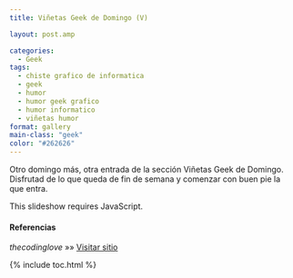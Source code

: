 ```yaml
---
title: Viñetas Geek de Domingo (V)

layout: post.amp

categories:
  - Geek
tags:
  - chiste grafico de informatica
  - geek
  - humor
  - humor geek grafico
  - humor informatico
  - viñetas humor
format: gallery
main-class: "geek"
color: "#262626"
---
```

Otro domingo más, otra entrada de la sección Viñetas Geek de Domingo. Disfrutad de lo que queda de fin de semana y comenzar con buen pie la que entra.

<p class="jetpack-slideshow-noscript robots-nocontent">
  This slideshow requires JavaScript.
</p>

<div id="gallery-1408-3-slideshow" class="slideshow-window jetpack-slideshow slideshow-black" data-width="410" data-height="410" data-trans="fade" data-gallery="[{&quot;src&quot;:&quot;http:\/\/elbauldelprogramador.com\/content\/uploads\/2013\/03\/KqnTuy4Foxg.jpg&quot;,&quot;id&quot;:&quot;1412&quot;,&quot;title&quot;:&quot;KqnTuy4Foxg&quot;,&quot;alt&quot;:&quot;&quot;,&quot;caption&quot;:&quot;&quot;},{&quot;src&quot;:&quot;http:\/\/elbauldelprogramador.com\/content\/uploads\/2013\/03\/when-after-a-big-update-I-test-the-new-site-with-IE.gif&quot;,&quot;id&quot;:&quot;1413&quot;,&quot;title&quot;:&quot;when after a big update I test the new site with IE&quot;,&quot;alt&quot;:&quot;Cuando, tras una gran actualizaci\u00f3n, pruebo la p\u00e1gina web con IE.&quot;,&quot;caption&quot;:&quot;Cuando, tras una gran actualizaci\u00f3n, pruebo la p\u00e1gina web con IE.&quot;},{&quot;src&quot;:&quot;http:\/\/elbauldelprogramador.com\/content\/uploads\/2013\/03\/when-I-am-counting-the-brackets-to-find-the-open-block.gif&quot;,&quot;id&quot;:&quot;1414&quot;,&quot;title&quot;:&quot;when I am counting the brackets to find the open block&quot;,&quot;alt&quot;:&quot;Cuando cuento llaves para encontrar donde abre el bloque de c\u00f3digo&quot;,&quot;caption&quot;:&quot;Cuando cuento llaves para encontrar donde abre el bloque de c\u00f3digo&quot;},{&quot;src&quot;:&quot;http:\/\/elbauldelprogramador.com\/content\/uploads\/2013\/03\/when-I-come-back-to-a-piece-of-code-that-I-did-not-comment.gif&quot;,&quot;id&quot;:&quot;1415&quot;,&quot;title&quot;:&quot;when I come back to a piece of code that I did not comment&quot;,&quot;alt&quot;:&quot;Cuando veo un trozo de c\u00f3digo que no coment\u00e9 en su d\u00eda&quot;,&quot;caption&quot;:&quot;Cuando veo un trozo de c\u00f3digo que no coment\u00e9 en su d\u00eda&quot;},{&quot;src&quot;:&quot;http:\/\/elbauldelprogramador.com\/content\/uploads\/2013\/03\/when-I-have-to-edit-a-piece-of-code-that-I-have-not-seen-in-3-months.gif&quot;,&quot;id&quot;:&quot;1416&quot;,&quot;title&quot;:&quot;when I have to edit a piece of code that I have not seen in 3 months&quot;,&quot;alt&quot;:&quot;Cuando tengo que modificar un trozo de c\u00f3digo que no veo en 3 meses&quot;,&quot;caption&quot;:&quot;Cuando tengo que modificar un trozo de c\u00f3digo que no veo en 3 meses&quot;},{&quot;src&quot;:&quot;http:\/\/elbauldelprogramador.com\/content\/uploads\/2013\/03\/when-the-app-goes-beta-and-the-first-bug-reports-are-coming-in.gif&quot;,&quot;id&quot;:&quot;1417&quot;,&quot;title&quot;:&quot;when the app goes beta and the first bug reports are coming in&quot;,&quot;alt&quot;:&quot;Cuando la app pasa a fase beta y llegan los primeros reportes de bugs&quot;,&quot;caption&quot;:&quot;Cuando la app pasa a fase beta y llegan los primeros reportes de bugs&quot;},{&quot;src&quot;:&quot;http:\/\/elbauldelprogramador.com\/content\/uploads\/2013\/03\/when-the-client-tries-to-talk-to-me-on-friday-night.gif&quot;,&quot;id&quot;:&quot;1418&quot;,&quot;title&quot;:&quot;when the client tries to talk to me on friday night&quot;,&quot;alt&quot;:&quot;Cuando el cliente trata de hablar conmigo un viernes noche&quot;,&quot;caption&quot;:&quot;Cuando el cliente trata de hablar conmigo un viernes noche&quot;},{&quot;src&quot;:&quot;http:\/\/elbauldelprogramador.com\/content\/uploads\/2013\/03\/150743_481310285251188_1216200418_n.jpg&quot;,&quot;id&quot;:&quot;1409&quot;,&quot;title&quot;:&quot;150743_481310285251188_1216200418_n&quot;,&quot;alt&quot;:&quot;&quot;,&quot;caption&quot;:&quot;&quot;},{&quot;src&quot;:&quot;http:\/\/elbauldelprogramador.com\/content\/uploads\/2013\/03\/182682_480721131976770_1234890247_n.jpg&quot;,&quot;id&quot;:&quot;1410&quot;,&quot;title&quot;:&quot;182682_480721131976770_1234890247_n&quot;,&quot;alt&quot;:&quot;&quot;,&quot;caption&quot;:&quot;&quot;},{&quot;src&quot;:&quot;http:\/\/elbauldelprogramador.com\/content\/uploads\/2013\/03\/536874_266337153498922_2110808536_n.jpg&quot;,&quot;id&quot;:&quot;1411&quot;,&quot;title&quot;:&quot;536874_266337153498922_2110808536_n&quot;,&quot;alt&quot;:&quot;&quot;,&quot;caption&quot;:&quot;&quot;}]">
</div>

#### Referencias

*thecodinglove* »» <a href="http://thecodinglove.com" target="_blank">Visitar sitio</a>



{% include toc.html %}
